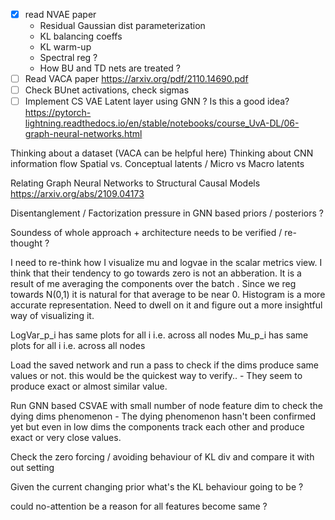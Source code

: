 - [x] read NVAE paper
	- Residual Gaussian dist parameterization
	- KL balancing coeffs
	- KL warm-up
	- Spectral reg ?
	- How BU and TD nets are treated ?
- [ ] Read VACA paper https://arxiv.org/pdf/2110.14690.pdf
- [ ] Check BUnet activations, check sigmas
- [ ] Implement CS VAE Latent layer using GNN ? Is this a good idea? 
https://pytorch-lightning.readthedocs.io/en/stable/notebooks/course_UvA-DL/06-graph-neural-networks.html

Thinking about a dataset (VACA can be helpful here)
Thinking about CNN information flow
Spatial vs. Conceptual latents / Micro vs Macro latents

Relating Graph Neural Networks to Structural Causal Models https://arxiv.org/abs/2109.04173


Disentanglement / Factorization pressure in GNN based priors / posteriors ?

Soundess of whole approach + architecture needs to be verified / re-thought ?

I need to re-think how I visualize mu and logvae in the scalar metrics view. I think that their tendency to go towards zero is not an abberation. It is a result of me averaging the components over the batch . Since we reg towards N(0,1) it is natural for that average to be near 0. Histogram is a more accurate representation. Need to dwell on it and figure out a more insightful way of visualizing it.

LogVar_p_i has same plots for all i i.e. across all nodes
Mu_p_i has same plots for all i i.e. across all nodes

Load the saved network and run a pass to check if the dims produce same values or not. this would be the quickest way to verify.. - They seem to produce exact or almost similar value.

Run GNN based CSVAE with small number of node feature dim to check the dying dims phenomenon - The dying phenomenon hasn't been confirmed yet but even in low dims the components track each other and produce exact or very close values.


Check the zero forcing / avoiding behaviour of KL div and compare it with out setting

Given the current changing prior what's the KL behaviour going to be ?

could no-attention be a reason for all features become same ?
